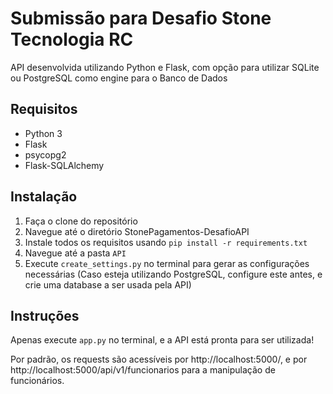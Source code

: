 # Submissão para Desafio Stone Tecnologia RC
API desenvolvida utilizando Python e Flask, com opção para utilizar 
SQLite ou PostgreSQL como engine para o Banco de Dados

## Requisitos
- Python 3
- Flask
- psycopg2
- Flask-SQLAlchemy

## Instalação
1. Faça o clone do repositório
2. Navegue até o diretório StonePagamentos-DesafioAPI
3. Instale todos os requisitos usando
`pip install -r requirements.txt` 
4. Navegue até a pasta `API` 
5. Execute `create_settings.py` no terminal para gerar as
configurações necessárias (Caso esteja utilizando PostgreSQL,
configure este antes, e crie uma database a ser usada pela API)

## Instruções
Apenas execute `app.py` no terminal, e a API está pronta
para ser utilizada! 

Por padrão, os requests são acessíveis
por http://localhost:5000/, e por 
http://localhost:5000/api/v1/funcionarios para a manipulação
de funcionários.


